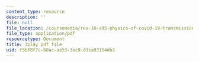 ```yaml
---
content_type: resource
description: ''
file: null
file_location: /coursemedia/res-10-s95-physics-of-covid-19-transmission-fall-2020/f5bf8f7c68acae533ac9d3ca93154db3_lFDL2Qif2vE.pdf
file_type: application/pdf
resourcetype: Document
title: 3play pdf file
uid: f5bf8f7c-68ac-ae53-3ac9-d3ca93154db3
---
```

